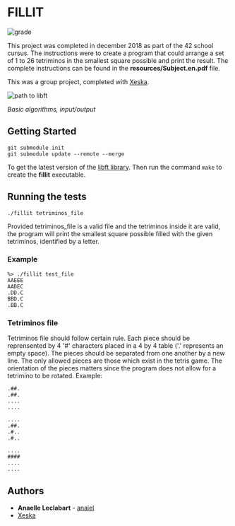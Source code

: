 # FILLIT

![grade](https://i.imgur.com/hReuUFV.png "100 / 100")

This project was completed in december 2018 as part of the 42 school cursus. The instructions were to create a program that could arrange a set of 1 to 26 tetriminos in the smallest square possible and print the result. The complete instructions can be found in the **resources/Subject.en.pdf** file.

This was a group project, completed with [Xeska](https://github.com/Xeska).

![path to libft](https://i.imgur.com/osfWGCy.png "Cursus start > 42 Commandements > Piscine Reloaded > Libft > Get_Next_Line > Fillit")

*Basic algorithms, input/output*

## Getting Started

```
git submodule init
git submodule update --remote --merge
```
To get the latest version of the [libft library](https://github.com/anaiel/libft). Then run the command `make` to create the **fillit** executable.

## Running the tests

```
./fillit tetriminos_file
```
Provided tetriminos_file is a valid file and the tetriminos inside it are valid, the program will print the smallest square possible filled with the given tetriminos, identified by a letter.

### Example

```
%> ./fillit test_file
AAEEE
AADEC
.DD.C
BBD.C
.BB.C
```

### Tetriminos file

Tetriminos file should follow certain rule. Each piece should be reprensented by 4 '#' characters placed in a 4 by 4 table ('.' represents an empty space). The pieces should be separated from one another by a new line. The only allowed pieces are those which exist in the tetris game. The orientation of the pieces matters since the program does not allow for a tetrimino to be rotated.
Example:
```
.##.
.##.
....
....

....
.##.
.#..
.#..

....
####
....
....
```

## Authors

* **Anaelle Leclabart** - [anaiel](https://github.com/anaiel)
* [Xeska](https://github.com/Xeska)
